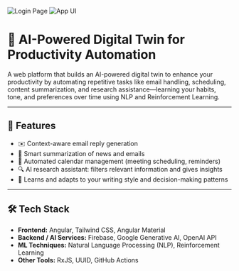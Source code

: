 ![Login Page](https://github.com/user-attachments/assets/1b57678e-ab43-4184-9871-6af9e5c92eb6)
![App UI](https://github.com/user-attachments/assets/19502d4d-c558-430b-9773-9075fd07d435)

# 🤖 AI-Powered Digital Twin for Productivity Automation

A web platform that builds an AI-powered digital twin to enhance your productivity by automating repetitive tasks like email handling, scheduling, content summarization, and research assistance—learning your habits, tone, and preferences over time using NLP and Reinforcement Learning.

---

## 🚀 Features

- ✉️ Context-aware email reply generation
- 📰 Smart summarization of news and emails
- 📅 Automated calendar management (meeting scheduling, reminders)
- 🔍 AI research assistant: filters relevant information and gives insights
- 🧠 Learns and adapts to your writing style and decision-making patterns

---

## 🛠️ Tech Stack

- **Frontend:** Angular, Tailwind CSS, Angular Material
- **Backend / AI Services:** Firebase, Google Generative AI, OpenAI API
- **ML Techniques:** Natural Language Processing (NLP), Reinforcement Learning
- **Other Tools:** RxJS, UUID, GitHub Actions
